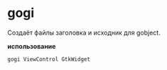 # gogi

Создаёт файлы заголовка и исходник для gobject.

**использование**

`gogi ViewControl GtkWidget`

